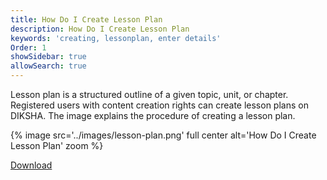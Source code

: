```yaml
---
title: How Do I Create Lesson Plan
description: How Do I Create Lesson Plan
keywords: 'creating, lessonplan, enter details'
Order: 1
showSidebar: true
allowSearch: true
---
```

Lesson plan is a structured outline of a given topic, unit, or chapter. Registered users with content creation rights can create lesson plans on DIKSHA. The image explains the procedure of creating a lesson plan.

{% image src='../images/lesson-plan.png' full center alt='How Do I Create Lesson Plan' zoom %}

<div class="mt-10">
	<a
		href="/help/creator/other_file/lesson_plan.pdf"
		class="btn btn-primary btn-downloads"
		target="_blank"
		>
		Download
	</a>
</div>
